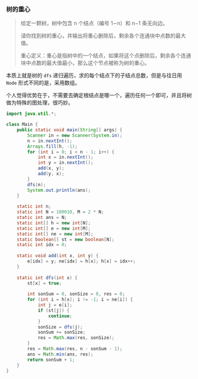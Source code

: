### 树的重心

> 给定一颗树，树中包含 n 个结点（编号 1∼n）和 n−1 条无向边。
>
> 请你找到树的重心，并输出将重心删除后，剩余各个连通块中点数的最大值。
>
> 重心定义：重心是指树中的一个结点，如果将这个点删除后，剩余各个连通块中点数的最大值最小，那么这个节点被称为树的重心。

本质上就是树的 `dfs` 递归遍历，求的每个结点下的子结点总数，但是与往日用 `Node` 形式不同的是，采用数组。

个人觉得优势在于，不需要去确定根结点是哪一个，遍历任何一个即可，并且将树做为特殊的图处理，很巧妙。

```java
import java.util.*;

class Main {
    public static void main(String[] args) {
        Scanner in = new Scanner(System.in);
        n = in.nextInt();
        Arrays.fill(h, -1);
        for (int i = 0; i < n - 1; i++) {
            int x = in.nextInt();
            int y = in.nextInt();
            add(x, y);
            add(y, x);
        }
        dfs(n);
        System.out.println(ans);
    }
    
    static int n;
    static int N = 100010, M = 2 * N;
    static int ans = N; 
    static int[] h = new int[N];
    static int[] e = new int[M];
    static int[] ne = new int[M];
    static boolean[] st = new boolean[N];
    static int idx = 0;
    
    static void add(int x, int y) {
        e[idx] = y; ne[idx] = h[x]; h[x] = idx++;
    }
    
    static int dfs(int x) {
        st[x] = true;
        
        int sonSum = 0, sonSize = 0, res = 0;
        for (int i = h[x]; i != -1; i = ne[i]) {
            int j = e[i];
            if (st[j]) {
                continue;
            }
            sonSize = dfs(j);
            sonSum += sonSize;
            res = Math.max(res, sonSize);
        }
        res = Math.max(res, n - sonSum - 1);
        ans = Math.min(ans, res);
        return sonSum + 1;
    }
} 
```

